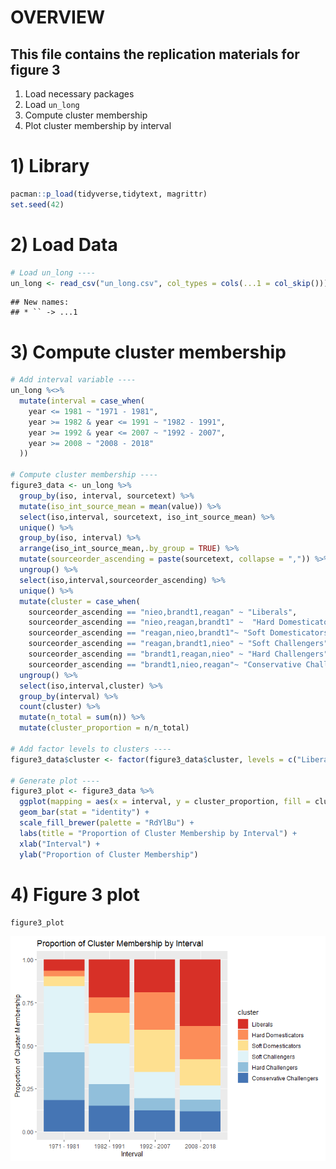 # OVERVIEW

## This file contains the replication materials for figure 3

1)  Load necessary packages
2)  Load `un_long`
3)  Compute cluster membership
4)  Plot cluster membership by interval

# 1) Library

``` r
pacman::p_load(tidyverse,tidytext, magrittr)
set.seed(42)
```

# 2) Load Data

``` r
# Load un_long ----
un_long <- read_csv("un_long.csv", col_types = cols(...1 = col_skip()))
```

    ## New names:
    ## * `` -> ...1

# 3) Compute cluster membership

``` r
# Add interval variable ----
un_long %<>%
  mutate(interval = case_when(
    year <= 1981 ~ "1971 - 1981",
    year >= 1982 & year <= 1991 ~ "1982 - 1991",
    year >= 1992 & year <= 2007 ~ "1992 - 2007",
    year >= 2008 ~ "2008 - 2018"
  ))

# Compute cluster membership ----
figure3_data <- un_long %>% 
  group_by(iso, interval, sourcetext) %>% 
  mutate(iso_int_source_mean = mean(value)) %>% 
  select(iso,interval, sourcetext, iso_int_source_mean) %>%
  unique() %>% 
  group_by(iso, interval) %>% 
  arrange(iso_int_source_mean,.by_group = TRUE) %>% 
  mutate(sourceorder_ascending = paste(sourcetext, collapse = ",")) %>% 
  ungroup() %>% 
  select(iso,interval,sourceorder_ascending) %>% 
  unique() %>% 
  mutate(cluster = case_when(
    sourceorder_ascending == "nieo,brandt1,reagan" ~ "Liberals",
    sourceorder_ascending == "nieo,reagan,brandt1" ~  "Hard Domesticators",
    sourceorder_ascending == "reagan,nieo,brandt1"~ "Soft Domesticators",
    sourceorder_ascending == "reagan,brandt1,nieo" ~ "Soft Challengers",
    sourceorder_ascending == "brandt1,reagan,nieo" ~ "Hard Challengers",
    sourceorder_ascending == "brandt1,nieo,reagan"~ "Conservative Challengers")) %>% 
  ungroup() %>% 
  select(iso,interval,cluster) %>% 
  group_by(interval) %>% 
  count(cluster) %>% 
  mutate(n_total = sum(n)) %>% 
  mutate(cluster_proportion = n/n_total)

# Add factor levels to clusters ----
figure3_data$cluster <- factor(figure3_data$cluster, levels = c("Liberals", "Hard Domesticators", "Soft Domesticators", "Soft Challengers", "Hard Challengers", "Conservative Challengers"))

# Generate plot ----
figure3_plot <- figure3_data %>% 
  ggplot(mapping = aes(x = interval, y = cluster_proportion, fill = cluster)) +
  geom_bar(stat = "identity") +
  scale_fill_brewer(palette = "RdYlBu") + 
  labs(title = "Proportion of Cluster Membership by Interval") + 
  xlab("Interval") + 
  ylab("Proportion of Cluster Membership")
```

# 4) Figure 3 plot

``` r
figure3_plot
```

![](figure3_files/figure-gfm/unnamed-chunk-4-1.png)<!-- -->
